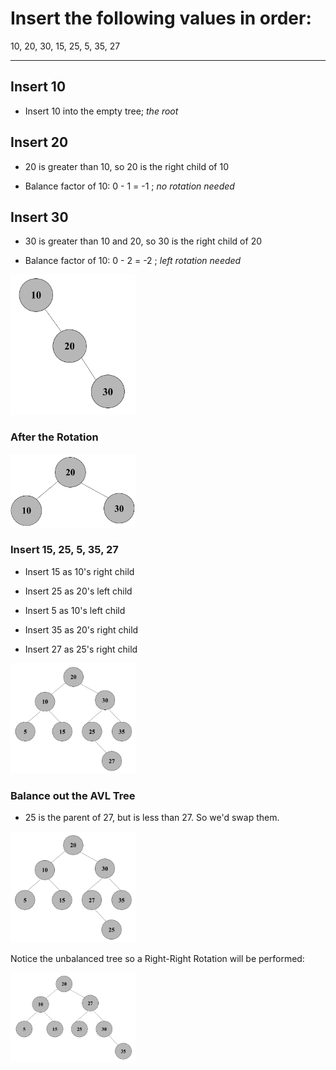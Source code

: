 # Insert the following values in order:
10, 20, 30, 15, 25, 5, 35, 27

------------------------------------------------------------------------------------
## Insert 10

- Insert 10 into the empty tree; *the root*

## Insert 20

- 20 is greater than 10, so 20 is the right child of 10 

 - Balance factor of 10: 0 - 1 = -1 ; *no rotation needed*

## Insert 30

- 30 is greater than 10 and 20, so 30 is the right child of 20

 - Balance factor of 10: 0 - 2 = -2 ; *left rotation needed*

<img src= "./images/set11.png" width="200">

### After the Rotation

<img src= "./images/set12.png" width="200">

### Insert 15, 25, 5, 35, 27

- Insert 15 as 10's right child

- Insert 25 as 20's left child

- Insert 5 as 10's left child

- Insert 35 as 20's right child

- Insert 27 as 25's right child

<img src= "./images/set13.png" width="200">

### Balance out the AVL Tree

- 25 is the parent of 27, but is less than 27. So we'd swap them. 

<img src= "./images/set14.png" width="200">

Notice the unbalanced tree so a Right-Right Rotation will be performed:

<img src= "./images/set15.png" width="200">
